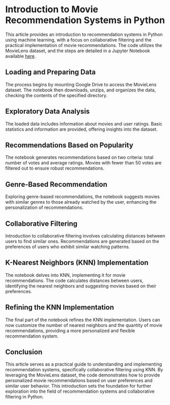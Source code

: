# Introduction to Movie Recommendation Systems in Python

This article provides an introduction to recommendation systems in Python using machine learning, with a focus on collaborative filtering and the practical implementation of movie recommendations. The code utilizes the MovieLens dataset, and the steps are detailed in a Jupyter Notebook available [here](https://colab.research.google.com/github/Rajora0/ML_SYS_RECOMENDACAO/blob/main/ML_intro_a_sistemas_de_recomenda%C3%A7%C3%A3o_em_Python.ipynb).

## Loading and Preparing Data

The process begins by mounting Google Drive to access the MovieLens dataset. The notebook then downloads, unzips, and organizes the data, checking the contents of the specified directory.

## Exploratory Data Analysis

The loaded data includes information about movies and user ratings. Basic statistics and information are provided, offering insights into the dataset.

## Recommendations Based on Popularity

The notebook generates recommendations based on two criteria: total number of votes and average ratings. Movies with fewer than 50 votes are filtered out to ensure robust recommendations.

## Genre-Based Recommendation

Exploring genre-based recommendations, the notebook suggests movies with similar genres to those already watched by the user, enhancing the personalization of recommendations.

## Collaborative Filtering

Introduction to collaborative filtering involves calculating distances between users to find similar ones. Recommendations are generated based on the preferences of users who exhibit similar watching patterns.

## K-Nearest Neighbors (KNN) Implementation

The notebook delves into KNN, implementing it for movie recommendations. The code calculates distances between users, identifying the nearest neighbors and suggesting movies based on their preferences.

## Refining the KNN Implementation

The final part of the notebook refines the KNN implementation. Users can now customize the number of nearest neighbors and the quantity of movie recommendations, providing a more personalized and flexible recommendation system.

## Conclusion

This article serves as a practical guide to understanding and implementing recommendation systems, specifically collaborative filtering using KNN. By leveraging the MovieLens dataset, the code demonstrates how to provide personalized movie recommendations based on user preferences and similar user behavior. This introduction sets the foundation for further exploration into the field of recommendation systems and collaborative filtering in Python.
